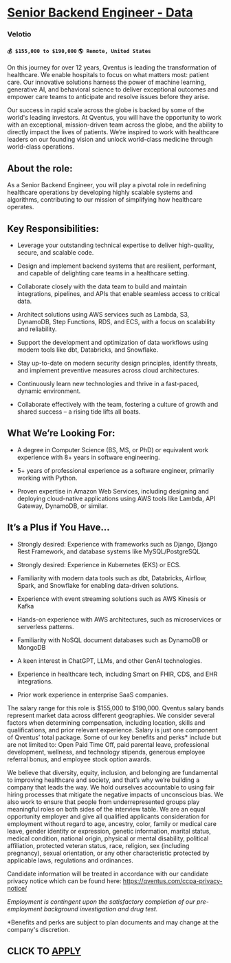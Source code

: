 # [Senior Backend Engineer - Data](https://www.remotewlb.com/apply/senior-backend-engineer-data-113835)  
### Velotio  
#### `💰 $155,000 to $190,000` `🌎 Remote, United States`  

On this journey for over 12 years, Qventus is leading the transformation of healthcare. We enable hospitals to focus on what matters most: patient care. Our innovative solutions harness the power of machine learning, generative AI, and behavioral science to deliver exceptional outcomes and empower care teams to anticipate and resolve issues before they arise.

Our success in rapid scale across the globe is backed by some of the world's leading investors. At Qventus, you will have the opportunity to work with an exceptional, mission-driven team across the globe, and the ability to directly impact the lives of patients. We’re inspired to work with healthcare leaders on our founding vision and unlock world-class medicine through world-class operations.

## About the role:

As a Senior Backend Engineer, you will play a pivotal role in redefining healthcare operations by developing highly scalable systems and algorithms, contributing to our mission of simplifying how healthcare operates.

##  **Key Responsibilities:**

  * Leverage your outstanding technical expertise to deliver high-quality, secure, and scalable code.

  * Design and implement backend systems that are resilient, performant, and capable of delighting care teams in a healthcare setting.

  * Collaborate closely with the data team to build and maintain integrations, pipelines, and APIs that enable seamless access to critical data.

  * Architect solutions using AWS services such as Lambda, S3, DynamoDB, Step Functions, RDS, and ECS, with a focus on scalability and reliability.

  * Support the development and optimization of data workflows using modern tools like dbt, Databricks, and Snowflake.

  * Stay up-to-date on modern security design principles, identify threats, and implement preventive measures across cloud architectures.

  * Continuously learn new technologies and thrive in a fast-paced, dynamic environment.

  * Collaborate effectively with the team, fostering a culture of growth and shared success – a rising tide lifts all boats.

##  **What We’re Looking For:**

  * A degree in Computer Science (BS, MS, or PhD) or equivalent work experience with 8+ years in software engineering.

  * 5+ years of professional experience as a software engineer, primarily working with Python.

  * Proven expertise in Amazon Web Services, including designing and deploying cloud-native applications using AWS tools like Lambda, API Gateway, DynamoDB, or similar.

##  **It’s a Plus if You Have…**

  * Strongly desired: Experience with frameworks such as Django, Django Rest Framework, and database systems like MySQL/PostgreSQL 

  * Strongly desired: Experience in Kubernetes (EKS) or ECS.

  * Familiarity with modern data tools such as dbt, Databricks, Airflow, Spark, and Snowflake for enabling data-driven solutions.

  * Experience with event streaming solutions such as AWS Kinesis or Kafka

  * Hands-on experience with AWS architectures, such as microservices or serverless patterns.

  * Familiarity with NoSQL document databases such as DynamoDB or MongoDB

  * A keen interest in ChatGPT, LLMs, and other GenAI technologies.

  * Experience in healthcare tech, including Smart on FHIR, CDS, and EHR integrations.

  * Prior work experience in enterprise SaaS companies.

The salary range for this role is $155,000 to $190,000. Qventus salary bands represent market data across different geographies. We consider several factors when determining compensation, including location, skills and qualifications, and prior relevant experience. Salary is just one component of Qventus’ total package. Some of our key benefits and perks* include but are not limited to: Open Paid Time Off, paid parental leave, professional development, wellness, and technology stipends, generous employee referral bonus, and employee stock option awards.

We believe that diversity, equity, inclusion, and belonging are fundamental to improving healthcare and society, and that’s why we’re building a company that leads the way. We hold ourselves accountable to using fair hiring processes that mitigate the negative impacts of unconscious bias. We also work to ensure that people from underrepresented groups play meaningful roles on both sides of the interview table. We are an equal opportunity employer and give all qualified applicants consideration for employment without regard to age, ancestry, color, family or medical care leave, gender identity or expression, genetic information, marital status, medical condition, national origin, physical or mental disability, political affiliation, protected veteran status, race, religion, sex (including pregnancy), sexual orientation, or any other characteristic protected by applicable laws, regulations and ordinances.

Candidate information will be treated in accordance with our candidate privacy notice which can be found here: https://qventus.com/ccpa-privacy-notice/

 _Employment is contingent upon the satisfactory completion of our pre-employment background investigation and drug test._

*Benefits and perks are subject to plan documents and may change at the company's discretion. 

  
## CLICK TO [APPLY](https://www.remotewlb.com/apply/senior-backend-engineer-data-113835)

